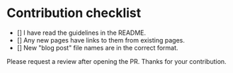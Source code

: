 # Contribution checklist

- [] I have read the guidelines in the README.
- [] Any new pages have links to them from existing pages.
- [] New "blog post" file names are in the correct format.

Please request a review after opening the PR.
Thanks for your contribution.
